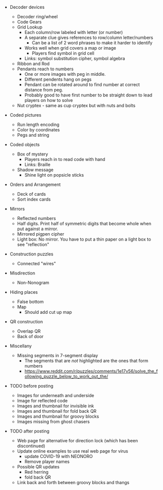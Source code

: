 * Decoder devices
  * Decoder ring/wheel
  * Code Gears
  * Grid Lookup
    * Each column/row labeled with letter (or number)
    * A separate clue gives references to row/column letter/numbers
      * Can be a list of 2 word phrases to make it harder to identify
    * Works well when grid covers a map or image
      * Players find symbol in grid cell
    * Links: symbol substitution cipher, symbol algebra
  * Ribbon and Rod
  * Pendants reach to numbers
    * One or more images with peg in middle.
    * Different pendents hang on pegs
    * Pendant can be rotated around to find number at correct distance from peg.
    * Probably good to have first number to be straight down to lead players on how to solve
  * Nut cryptex - same as cup cryptex but with nuts and bolts
* Coded pictures
  * Run length encoding
  * Color by coordinates
  * Pegs and string
* Coded objects
  * Box of mystery
    * Players reach in to read code with hand
    * Links: Braille
  * Shadow message
    * Shine light on popsicle sticks
* Orders and Arrangement
  * Deck of cards
  * Sort index cards
* Mirrors
  * Reflected numbers
  * Half digits. Print half of symmetric digits that become whole when
      put against a mirror.
  * Mirrored pigpen cipher
  * Light box: No mirror. You have to put a thin paper on a light box to
    see "reflection"
* Construction puzzles
  * Connected "wires"
* Misdirection
  * Non-Nonogram
* Hiding places
  * False bottom
  * Map
    * Should add cut up map
* QR construction
  * Overlap QR
  * Back of door
* Miscellany
  * Missing segments in 7-segment display
    * The segments that are _not_ highlighted are the ones that form numbers
    * https://www.reddit.com/r/puzzles/comments/1e17v56/solve_the_following_puzzle_below_to_work_out_the/

* TODO before posting
  * Images for underneath and underside
  * Image for reflected code
  * Images and thumbnail for invisible ink
  * Images and thumbnail for fold back QR
  * Images and thumbnail for groovy blocks
  * Images missing from ghost chasers

* TODO after posting
  * Web page for alternative for direction lock (which has been discontinued)
  * Update online examples to use real web page for virus
    * update COVID-19 with NEONORO
    * Remove player names
  * Possible QR updates
    * Red herring
    * fold back QR
  * Link back and forth between groovy blocks and thangs
